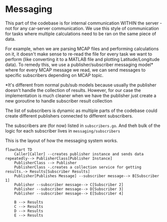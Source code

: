 # Messaging

This part of the codebase is for internal communication WITHIN the server - not for any car-server communication. We use this style of communication for tasks where multiple calculations need to be ran on the same piece of data. 

For example, when we are parsing MCAP files and performing calculations on it, it doesn't make sense to re-read the file for every task we want to perform (like converting it to a MATLAB file and plotting Latitude/Longitude data). To remedy this, we use a publisher/subscriber messaging model* where for every MCAP message we read, we can send messages to specific subscribers depending on MCAP topic.

*It's different from normal pub/sub models because usually the publisher doesn't handle the collection of results. However, for our case the implementation is much cleaner when we have the publisher just create a new goroutine to handle subscriber result collection

The list of subscribers is dynamic as multiple parts of the codebase could create different publishers connected to different subscribers.

The subscribers are (for now) listed in `subscribers.go`. And theh bulk of the logic for each subscriber lives in `messaging/subscribers`

This is the layout of how the messaging system works.

```mermaid
flowchart TD
    Caller[Caller] --creates publisher instance and sends data repeatedly--> PublisherClass[Publisher Instance]
    PublisherClass --> Publisher
    PublisherClass -.creates a collection service for getting results.-> Results[Subscriber Results]
    Publisher[Publishes Message] --subscriber message--> B[Subscriber 1]
    Publisher --subscriber message--> C[Subscriber 2]
    Publisher --subscriber message--> D[Subscriber 3]
    Publisher --subscriber message--> E[Subscriber 4]

    B --> Results
    C --> Results
    D --> Results
    E --> Results

```
